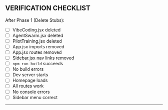 ## VERIFICATION CHECKLIST

After Phase 1 (Delete Stubs):

- [ ] VibeCoding.jsx deleted
- [ ] AgentSwarm.jsx deleted
- [ ] PilotTraining.jsx deleted
- [ ] App.jsx imports removed
- [ ] App.jsx routes removed
- [ ] Sidebar.jsx nav links removed
- [ ] `npm run build` succeeds
- [ ] No build errors
- [ ] Dev server starts
- [ ] Homepage loads
- [ ] All routes work
- [ ] No console errors
- [ ] Sidebar menu correct

---
